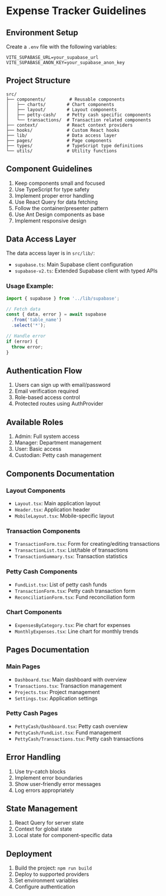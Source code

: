 # Expense Tracker Guidelines

## Environment Setup

Create a `.env` file with the following variables:

```env
VITE_SUPABASE_URL=your_supabase_url
VITE_SUPABASE_ANON_KEY=your_supabase_anon_key
```

## Project Structure

```
src/
├── components/         # Reusable components
│   ├── charts/        # Chart components
│   ├── layout/        # Layout components
│   ├── petty-cash/    # Petty cash specific components
│   └── transactions/  # Transaction related components
├── context/           # React context providers
├── hooks/             # Custom React hooks
├── lib/               # Data access layer
├── pages/             # Page components
├── types/             # TypeScript type definitions
└── utils/             # Utility functions
```

## Component Guidelines

1. Keep components small and focused
2. Use TypeScript for type safety
3. Implement proper error handling
4. Use React Query for data fetching
5. Follow the container/presenter pattern
6. Use Ant Design components as base
7. Implement responsive design

## Data Access Layer

The data access layer is in `src/lib/`:

- `supabase.ts`: Main Supabase client configuration
- `supabase-v2.ts`: Extended Supabase client with typed APIs

### Usage Example:

```typescript
import { supabase } from '../lib/supabase';

// Fetch data
const { data, error } = await supabase
  .from('table_name')
  .select('*');

// Handle error
if (error) {
  throw error;
}
```

## Authentication Flow

1. Users can sign up with email/password
2. Email verification required
3. Role-based access control
4. Protected routes using AuthProvider

## Available Roles

1. Admin: Full system access
2. Manager: Department management
3. User: Basic access
4. Custodian: Petty cash management

## Components Documentation

### Layout Components

- `Layout.tsx`: Main application layout
- `Header.tsx`: Application header
- `MobileLayout.tsx`: Mobile-specific layout

### Transaction Components

- `TransactionForm.tsx`: Form for creating/editing transactions
- `TransactionList.tsx`: List/table of transactions
- `TransactionSummary.tsx`: Transaction statistics

### Petty Cash Components

- `FundList.tsx`: List of petty cash funds
- `TransactionForm.tsx`: Petty cash transaction form
- `ReconciliationForm.tsx`: Fund reconciliation form

### Chart Components

- `ExpensesByCategory.tsx`: Pie chart for expenses
- `MonthlyExpenses.tsx`: Line chart for monthly trends

## Pages Documentation

### Main Pages

- `Dashboard.tsx`: Main dashboard with overview
- `Transactions.tsx`: Transaction management
- `Projects.tsx`: Project management
- `Settings.tsx`: Application settings

### Petty Cash Pages

- `PettyCash/Dashboard.tsx`: Petty cash overview
- `PettyCash/FundList.tsx`: Fund management
- `PettyCash/Transactions.tsx`: Petty cash transactions

## Error Handling

1. Use try-catch blocks
2. Implement error boundaries
3. Show user-friendly error messages
4. Log errors appropriately

## State Management

1. React Query for server state
2. Context for global state
3. Local state for component-specific data

## Deployment

1. Build the project: `npm run build`
2. Deploy to supported providers
3. Set environment variables
4. Configure authentication